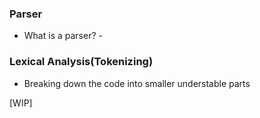### Parser

- What is a parser? -

### Lexical Analysis(Tokenizing)

- Breaking down the code into smaller understable parts

[WIP]
